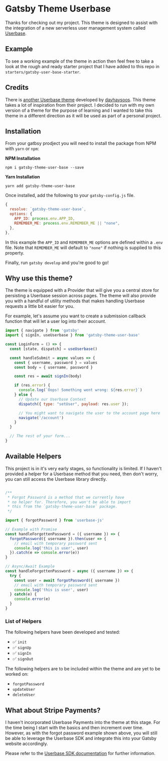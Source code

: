 # Gatsby Theme Userbase

Thanks for checking out my project. This theme is designed to assist with the integration of a new serverless user management system called [Userbase](https://userbase.com).

## Example
To see a working example of the theme in action then feel free to take a look at the rough and ready starter project that I have added to this repo in `starters/gatsby-user-base-starter`.

## Credits
There is [another Userbase theme](https://github.com/dayhaysoos/gatsby-theme-userbase) developed by [dayhaysoos](https://github.com/dayhaysoos). This theme takes a lot of inspiration from their project. I decided to run with my own version of a theme for the purpose of learning and I wanted to take this theme in a different direction as it will be used as part of a personal project.

## Installation
From your gatbsy prodject you will need to install the package from NPM with `yarn` or `npm`:

**NPM Installation**

```
npm i gatsby-theme-user-base --save
```

**Yarn Installation**

```
yarn add gatsby-theme-user-base
```

Once installed, add the following to your `gatsby-config.js` file.

```js
{
  resolve: `gatsby-theme-user-base`,
  options: {
    APP_ID: process.env.APP_ID,
    REMEMBER_ME: process.env.REMEMBER_ME || "none",
  },
},
```

In this example the `APP_ID` and `REMEMBER_ME` options are defined within a `.env` file. Note that `REMEMBER_ME` will default to `"none"` if nothing is supplied to this property.

Finally, run `gatsby develop` and you're good to go!

## Why use this theme?

The theme is equipped with a Provider that will give you a central store for persisting a Userbase session across pages. The theme will also provide you with a handful of utility methods that makes handling Userbase requests a little bit easier for you.

For example, let's assume you want to create a submission callback function that will let a user log into their account.

```jsx
import { navigate } from 'gatsby'
import { signIn, useUserbase } from 'gatsby-theme-user-base'

const LoginForm = () => {
  const [state, dispatch] = useUserbase()

  const handleSubmit = async values => {
    const { username, password } = values
    const body = { username, password }

    const res = await signIn(body)

    if (res.error) {
      console.log(`Oops! Something went wrong: ${res.error}`)
    } else {
      // Update our Userbase Context
      dispatch({ type: "setUser", payload: res.user });

      // You might want to navigate the user to the account page here
      navigate('/account')
    }
  }

  // The rest of your form...
}
```

## Available Helpers

This project is in it's very early stages, so functionality is limited. If I haven't provided a helper for a Userbase method that you need, then don't worry, you can still access the Userbase library directly.

```js

/**
 * Forgot Password is a method that we currently have
 * no helper for. Therefore, you won't be able to import
 * this from the `gatsby-theme-user-base` package.
 */

import { forgotPassword } from 'userbase-js'

// Example with Promise
const handleForgottenPassword = ({ username }) => {
  forgotPassword({ username }).then(user => {
    // email with temporary password sent
    console.log('this is user', user)
  }).catch(e => console.error(e))
}

// Async/Await Example
const handleForgottenPassword = async ({ username }) => {
  try {
    const user = await forgotPassword({ username })
    // email with temporary password sent
    console.log('this is user', user)
  } catch(e) {
    console.error(e)
  }
}
```

### List of Helpers

The following helpers have been developed and tested:

- ✅ `init`
- ✅ `signUp`
- ✅ `signIn`
- ✅ `signOut`

The following helpers are to be included within the theme and are yet to be worked on:

- `forgotPassword`
- `updateUser`
- `deleteUser`

## What about Stripe Payments?

I haven't incorporated Userbase Payments into the theme at this stage. For the time being I start with the basics and then increment over time. However, as with the forgot password example shown above, you will still be able to leverage the Userbase SDK and integrate this into your Gatsby website accordingly.

Please refer to the [Userbase SDK documentation](https://userbase.com/docs/sdk/) for further information.
